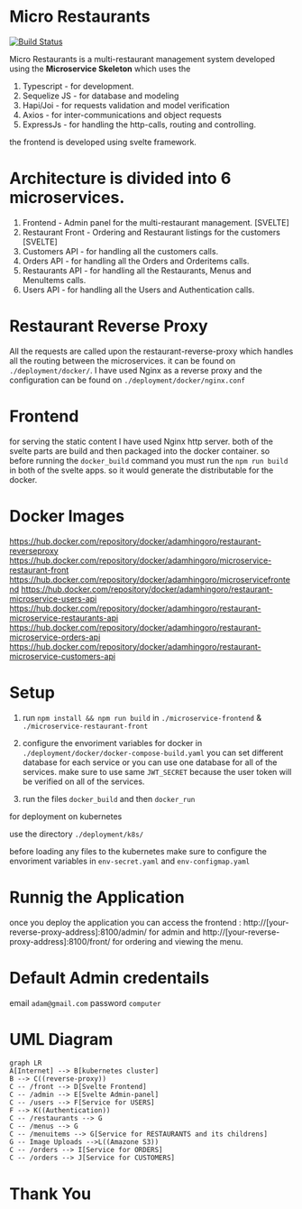 # Micro Restaurants
[![Build Status](https://travis-ci.com/Adamhingoro/micro-restaurants.svg?branch=master)](https://travis-ci.com/Adamhingoro/micro-restaurants)

Micro Restaurants is a multi-restaurant management system developed using the **Microservice Skeleton** which uses the
1. Typescript - for development.
2. Sequelize JS - for database and modeling
3. Hapi/Joi - for requests validation and model verification
4. Axios - for inter-communications and object requests
5. ExpressJs - for handling the http-calls, routing and controlling. 

the frontend is developed using svelte framework. 

# Architecture is divided into 6 microservices. 
1. Frontend - Admin panel for the multi-restaurant management. [SVELTE]
2. Restaurant Front - Ordering and Restaurant listings for the customers [SVELTE]
3. Customers API - for handling all the customers calls. 
4. Orders API - for handling all the Orders and Orderitems calls. 
5. Restaurants API - for handling all the Restaurants, Menus and MenuItems calls. 
6. Users API - for handling all the Users and Authentication calls. 

# Restaurant Reverse Proxy
All the requests are called upon the restaurant-reverse-proxy which handles all the routing between the microservices. it can be found on `./deployment/docker/`. I have used Nginx as a reverse proxy and the configuration can be found on `./deployment/docker/nginx.conf`

# Frontend 
for serving the static content I have used Nginx http server. both of the svelte parts are build and then packaged into the docker container. so before running the `docker_build` command you must run the `npm run build` in both of the svelte apps. so it would generate the distributable for the docker. 

# Docker Images

https://hub.docker.com/repository/docker/adamhingoro/restaurant-reverseproxy
https://hub.docker.com/repository/docker/adamhingoro/microservice-restaurant-front
https://hub.docker.com/repository/docker/adamhingoro/microservicefrontend
https://hub.docker.com/repository/docker/adamhingoro/restaurant-microservice-users-api
https://hub.docker.com/repository/docker/adamhingoro/restaurant-microservice-restaurants-api
https://hub.docker.com/repository/docker/adamhingoro/restaurant-microservice-orders-api
https://hub.docker.com/repository/docker/adamhingoro/restaurant-microservice-customers-api

# Setup 
1. run `npm install && npm run build` in `./microservice-frontend` & `./microservice-restaurant-front`

2. configure the envoriment variables for docker in `./deployment/docker/docker-compose-build.yaml`
    you can set different database for each service or you can use one database for all of the services. 
    make sure to use same `JWT_SECRET` because the user token will be verified on all of the services. 
    
3. run the files `docker_build` and then `docker_run`

for deployment on kubernetes 

use the directory `./deployment/k8s/`

before loading any files to the kubernetes make sure to configure the envoriment variables in `env-secret.yaml` and `env-configmap.yaml`

# Runnig the Application
once you deploy the application you can access the frontend : http://[your-reverse-proxy-address]:8100/admin/ for admin and http://[your-reverse-proxy-address]:8100/front/ for ordering and viewing the menu. 

# Default Admin credentails
email `adam@gmail.com`
password `computer`

# UML Diagram 
```mermaid
graph LR
A[Internet] --> B[kubernetes cluster]
B --> C((reverse-proxy))
C -- /front --> D[Svelte Frontend]
C -- /admin --> E[Svelte Admin-panel]
C -- /users --> F[Service for USERS]
F --> K((Authentication))
C -- /restaurants --> G
C -- /menus --> G
C -- /menuitems --> G[Service for RESTAURANTS and its childrens]
G -- Image Uploads -->L((Amazone S3))
C -- /orders --> I[Service for ORDERS]
C -- /orders --> J[Service for CUSTOMERS]

```
# Thank You

